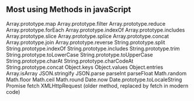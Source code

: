 ## Most using Methods in javaScript

Array.prototype.map
Array.prototype.filter
Array.prototype.reduce
Array.prototype.forEach
Array.prototype.indexOf
Array.prototype.includes
Array.prototype.slice
Array.prototype.splice
Array.prototype.concat
Array.prototype.join
Array.prototype.reverse
String.prototype.split
String.prototype.indexOf
String.prototype.includes
String.prototype.trim
String.prototype.toLowerCase
String.prototype.toUpperCase
String.prototype.charAt
String.prototype.charCodeAt
String.prototype.concat
Object.keys
Object.values
Object.entries
Array.isArray
JSON.stringify
JSON.parse
parseInt
parseFloat
Math.random
Math.floor
Math.ceil
Math.round
Date.now
Date.prototype.toLocaleString
Promise
fetch
XMLHttpRequest (older method, replaced by fetch in modern code)
